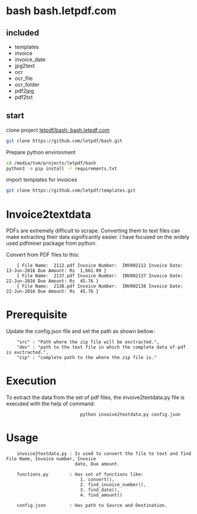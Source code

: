 # bash bash.letpdf.com

## included

+ templates
+ invoice
+ invoice_date
+ jpg2text
+ ocr
+ ocr_file
+ ocr_folder
+ pdf2jpg
+ pdf2txt

## start

clone project [letpdf/bash: bash.letpdf.com](https://github.com/letpdf/bash) 
```bash
git clone https://github.com/letpdf/bash.git
```

Prepare python environment
```bash
cd /media/tom/projects/letpdf/bash
python3 -m pip install -r requirements.txt
```

import templates for invoices
```bash
git clone https://github.com/letpdf/templates.git
```


# Invoice2textdata
PDFs are extremely difficult to scrape. Converting them to text files can make extracting their data significantly easier. I have focused on the widely used pdfminer package from python.

Convert from PDF files to this:

        { File Name:  2112.pdf Invoice Number:  INV002112 Invoice Date:  13-Jun-2016 Due Amount: Rs  1,661.09 }
        { File Name:  2137.pdf Invoice Number:  INV002137 Invoice Date:  22-Jun-2016 Due Amount: Rs  45.76 }
        { File Name:  2138.pdf Invoice Number:  INV002138 Invoice Date:  22-Jun-2016 Due Amount: Rs  45.76 }

# Prerequisite
Update the config.json file and set the path as shown bellow:

        "src" : "Path where the zip file will be exctracted.",
        "des" : "path to the text file in which the complete data of pdf is exctracted.",
        "zip" : "complete path to the where the zip file is."

# Execution
To extract the data from the set of pdf files, the invoive2textdata.py file is executed with the help of command:

                                python invoive2textdata.py config.json  

# Usage
        invoice2textdata.py : Is used to convert the file to text and find File Name, Invoice number, Invoice 
                              date, Due amount.

        functions.py        : Has set of functions like:
                                1. convert(), 
                                2. find_invoice_number(), 
                                3. find_date(),
                                4. find_amount()

        config.json         : Has path to Source and Destination.

 
